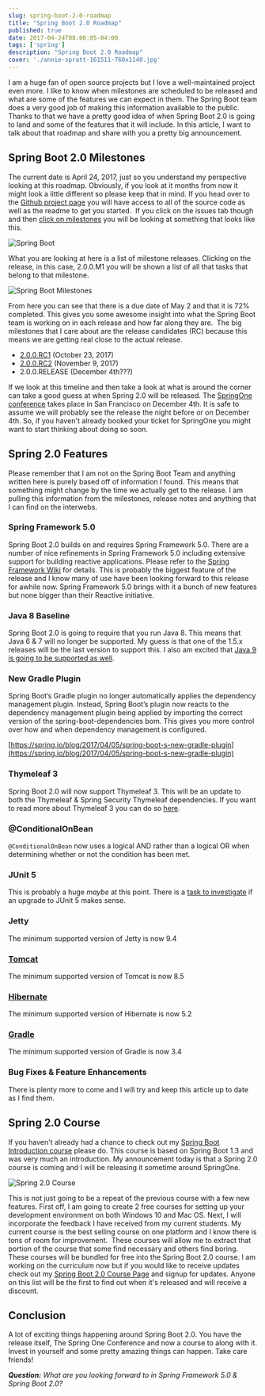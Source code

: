 ```yaml
---
slug: spring-boot-2-0-roadmap
title: "Spring Boot 2.0 Roadmap"
published: true
date: 2017-04-24T08:00:05-04:00
tags: ['spring']
description: "Spring Boot 2.0 Roadmap"
cover: './annie-spratt-161511-760x1140.jpg'
---
```


I am a huge fan of open source projects but I love a well-maintained project even more. I like to know when milestones are scheduled to be released and what are some of the features we can expect in them. The Spring Boot team does a very good job of making this information available to the public. Thanks to that we have a pretty good idea of when Spring Boot 2.0 is going to land and some of the features that it will include. In this article, I want to talk about that roadmap and share with you a pretty big announcement. 

## Spring Boot 2.0 Milestones

The current date is April 24, 2017, just so you understand my perspective looking at this roadmap. Obviously, if you look at it months from now it might look a little different so please keep that in mind. If you head over to the [Github project page](https://github.com/spring-projects/spring-boot/) you will have access to all of the source code as well as the readme to get you started.  If you click on the issues tab though and then [click on milestones](https://github.com/spring-projects/spring-boot/milestones) you will be looking at something that looks like this. 

![Spring Boot](./2017-04-21_17-00-48-300x276.png)

What you are looking at here is a list of milestone releases. Clicking on the release, in this case, 2.0.0.M1 you will be shown a list of all that tasks that belong to that milestone. 

![Spring Boot Milestones](./2017-04-21_17-03-39-300x269.png)

From here you can see that there is a due date of May 2 and that it is 72% completed. This gives you some awesome insight into what the Spring Boot team is working on in each release and how far along they are.  The big milestones that I care about are the release candidates (RC) because this means we are getting real close to the actual release. 

*   [2.0.0.RC1](https://github.com/spring-projects/spring-boot/milestone/56) (October 23, 2017)
*   [2.0.0.RC2](https://github.com/spring-projects/spring-boot/milestone/80) (November 9, 2017) 
*   2.0.0.RELEASE (December 4th???)

If we look at this timeline and then take a look at what is around the corner can take a good guess at when Spring 2.0 will be released. The [SpringOne conference](https://springoneplatform.io/) takes place in San Francisco on December 4th. It is safe to assume we will probably see the release the night before or on December 4th. So, if you haven't already booked your ticket for SpringOne you might want to start thinking about doing so soon.

## Spring 2.0 Features

Please remember that I am not on the Spring Boot Team and anything written here is purely based off of information I found. This means that something might change by the time we actually get to the release. I am pulling this information from the milestones, release notes and anything that I can find on the interwebs. 

### Spring Framework 5.0

Spring Boot 2.0 builds on and requires Spring Framework 5.0. There are a number of nice refinements in Spring Framework 5.0 including extensive support for building reactive applications. Please refer to the [Spring Framework Wiki](https://github.com/spring-projects/spring-framework/wiki/What%E2%80%99s-New-in-the-Spring-Framework#whats-new-in-spring-framework-5x) for details. This is probably the biggest feature of the release and I know many of use have been looking forward to this release for awhile now. Spring Framework 5.0 brings with it a bunch of new features but none bigger than their Reactive initiative. 

### Java 8 Baseline

Spring Boot 2.0 is going to require that you run Java 8. This means that Java 6 & 7 will no longer be supported. My guess is that one of the 1.5.x releases will be the last version to support this. I also am excited that [Java 9 is going to be supported as well](https://github.com/spring-projects/spring-boot/issues/7226). 

### New Gradle Plugin

Spring Boot’s Gradle plugin no longer automatically applies the dependency management plugin. Instead, Spring Boot’s plugin now reacts to the dependency management plugin being applied by importing the correct version of the spring-boot-dependencies bom. This gives you more control over how and when dependency management is configured.

[https://spring.io/blog/2017/04/05/spring-boot-s-new-gradle-plugin](https://spring.io/blog/2017/04/05/spring-boot-s-new-gradle-plugin)

### Thymeleaf 3

Spring Boot 2.0 will now support Thymeleaf 3. This will be an update to both the Thymeleaf & Spring Security Thymeleaf dependencies. If you want to read more about Thymeleaf 3 you can do so [here](http://www.thymeleaf.org/doc/articles/thymeleaf3migration.html).

### @ConditionalOnBean

 `@ConditionalOnBean`  now uses a logical AND rather than a logical OR when determining whether or not the condition has been met.

### JUnit 5

This is probably a huge _maybe_ at this point. There is a [task to investigate](https://github.com/spring-projects/spring-boot/issues/6402) if an upgrade to JUnit 5 makes sense. 

### Jetty

The minimum supported version of Jetty is now 9.4

### [Tomcat](https://github.com/spring-projects/spring-boot/wiki/Spring-Boot-2.0-Release-Notes#tomcat)

The minimum supported version of Tomcat is now 8.5

### [Hibernate](https://github.com/spring-projects/spring-boot/wiki/Spring-Boot-2.0-Release-Notes#hibernate)

The minimum supported version of Hibernate is now 5.2

### [Gradle](https://github.com/spring-projects/spring-boot/wiki/Spring-Boot-2.0-Release-Notes#gradle)

The minimum supported version of Gradle is now 3.4

### Bug Fixes & Feature Enhancements

There is plenty more to come and I will try and keep this article up to date as I find them.

## Spring 2.0 Course

If you haven't already had a chance to check out my [Spring Boot Introduction course](http://courses.danvega.dev/p/spring-boot-intro) please do. This course is based on Spring Boot 1.3 and was very much an introduction. My announcement today is that a Spring 2.0 course is coming and I will be releasing it sometime around SpringOne. 

![Spring 2.0 Course](./627032_1fbe_7.jpg)

This is not just going to be a repeat of the previous course with a few new features. First off, I am going to create 2 free courses for setting up your development environment on both Windows 10 and Mac OS. Next, I will incorporate the feedback I have received from my current students. My current course is the best selling course on one platform and I know there is tons of room for improvement.  These courses will allow me to extract that portion of the course that some find necessary and others find boring. These courses will be bundled for free into the Spring Boot 2.0 course. I am working on the curriculum now but if you would like to receive updates check out my [Spring Boot 2.0 Course Page](https://danvega.dev/spring-boot-2-0) and signup for updates. Anyone on this list will be the first to find out when it's released and will receive a discount. 

## Conclusion

A lot of exciting things happening around Spring Boot 2.0. You have the release itself, The Spring One Conference and now a course to along with it. Invest in yourself and some pretty amazing things can happen. Take care friends! 

_**Question:** What are you looking forward to in Spring Framework 5.0 & Spring Boot 2.0?_
